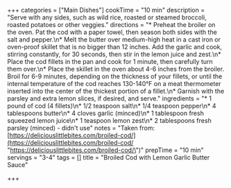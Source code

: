 +++
categories = ["Main Dishes"]
cookTime = "10 min"
description = "Serve with any sides, such as wild rice, roasted or steamed broccoli, roasted potatoes or other veggies."
directions = "* Preheat the broiler on the oven. Pat the cod with a paper towel, then season both sides with the salt and pepper.\n* Melt the butter over medium-high heat in a cast iron or oven-proof skillet that is no bigger than 12 inches. Add the garlic and cook, stirring constantly, for 30 seconds, then stir in the lemon juice and zest.\n* Place the cod fillets in the pan and cook for 1 minute, then carefully turn them over.\n* Place the skillet in the oven about 4-6 inches from the broiler. Broil for 6-9 minutes, depending on the thickness of your fillets, or until the internal temperature of the cod reaches 130-140°F on a meat thermometer inserted into the center of the thickest portion of a fillet.\n* Garnish with the parsley and extra lemon slices, if desired, and serve."
ingredients = "* 1 pound of cod (4 fillets)\n* 1/2 teaspoon salt\n* 1/4 teaspoon pepper\n* 4 tablespoons butter\n* 4 cloves garlic (minced)\n* 1 tablespoon fresh squeezed lemon juice\n* 1 teaspoon lemon zest\n* 2 tablespoons fresh parsley (minced) - didn't use"
notes = "Taken from: [https://deliciouslittlebites.com/broiled-cod/](https://deliciouslittlebites.com/broiled-cod/ \"https://deliciouslittlebites.com/broiled-cod/\")"
prepTime = "10 min"
servings = "3-4"
tags = []
title = "Broiled Cod with Lemon Garlic Butter Sauce"

+++
